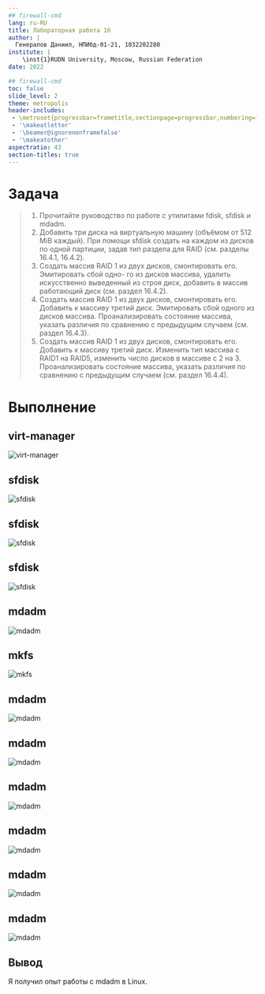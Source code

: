 ```yaml
---
## firewall-cmd
lang: ru-RU
title: Лабораторная работа 16
author: |
  Генералов Даниил, НПИбд-01-21, 1032202280
institute: |
	\inst{1}RUDN University, Moscow, Russian Federation
date: 2022

## firewall-cmd
toc: false
slide_level: 2
theme: metropolis
header-includes: 
 - \metroset{progressbar=frametitle,sectionpage=progressbar,numbering=fraction}
 - '\makeatletter'
 - '\beamer@ignorenonframefalse'
 - '\makeatother'
aspectratio: 43
section-titles: true
---
```


# Задача

> 1. Прочитайте руководство по работе с утилитами fdisk, sfdisk и mdadm.
> 2. Добавить три диска на виртуальную машину (объёмом от 512 MiB каждый).
> При помощи sfdisk создать на каждом из дисков по одной партиции, задав тип
> раздела для RAID (см. разделы 16.4.1, 16.4.2).
> 3. Создать массив RAID 1 из двух дисков, смонтировать его. Эмитировать сбой одно-
> го из дисков массива, удалить искусственно выведенный из строя диск, добавить
> в массив работающий диск (см. раздел 16.4.2).
> 4. Создать массив RAID 1 из двух дисков, смонтировать его. Добавить к массиву
> третий диск. Эмитировать сбой одного из дисков массива. Проанализировать
> состояние массива, указать различия по сравнению с предыдущим случаем (см.
> раздел 16.4.3).
> 5. Создать массив RAID 1 из двух дисков, смонтировать его. Добавить к массиву
> третий диск. Изменить тип массива с RAID1 на RAID5, изменить число дисков
> в массиве с 2 на 3. Проанализировать состояние массива, указать различия по
> сравнению с предыдущим случаем (см. раздел 16.4.4).



# Выполнение 

## virt-manager
![virt-manager](./Screenshot_1.png)

## sfdisk

![sfdisk](./Screenshot_2.png)

## sfdisk

![sfdisk](./Screenshot_3.png)

## sfdisk
![sfdisk](./Screenshot_4.png)

## mdadm

![mdadm](./Screenshot_5.png)

## mkfs

![mkfs](./Screenshot_6.png)

## mdadm

![mdadm](./Screenshot_7.png)

## mdadm

![mdadm](./Screenshot_8.png)

## mdadm

![mdadm](./Screenshot_9.png)

## mdadm

![mdadm](./Screenshot_10.png)

## mdadm

![mdadm](./Screenshot_11.png)

## mdadm

![mdadm](./Screenshot_12.png)


## Вывод

Я получил опыт работы с mdadm в Linux.
